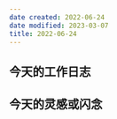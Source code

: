 ```yaml
---
date created: 2022-06-24
date modified: 2023-03-07
title: 2022-06-24
---
```


## 今天的工作日志

## 今天的灵感或闪念
